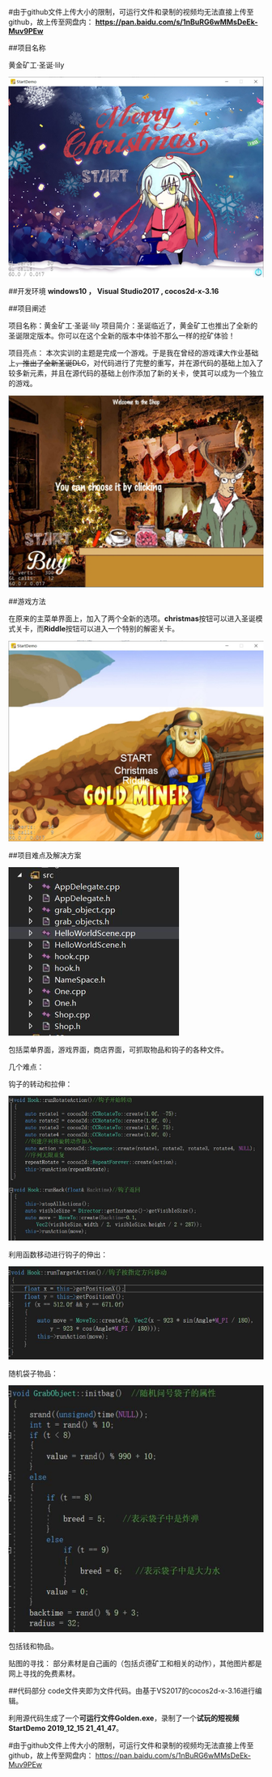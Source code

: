 
#由于github文件上传大小的限制，可运行文件和录制的视频均无法直接上传至github，故上传至网盘内：
**https://pan.baidu.com/s/1nBuRG6wMMsDeEk-Muv9PEw**


##项目名称


黄金矿工·圣诞·lily



![游戏标题](https://github.com/062Fries/2019-/blob/master/%E6%B8%B8%E6%88%8F%E7%94%BB%E9%9D%A21.jpg?raw=true "标题")



##开发环境
**windows10 ， Visual Studio2017 , cocos2d-x-3.16**

##项目阐述

项目名称：黄金矿工·圣诞·lily
项目简介：圣诞临近了，黄金矿工也推出了全新的圣诞限定版本。你可以在这个全新的版本中体验不那么一样的挖矿体验！

项目亮点：
本次实训的主题是完成一个游戏。于是我在曾经的游戏课大作业基础上<s>，推出了全新圣诞DLC</s>，对代码进行了完整的重写，并在源代码的基础上加入了较多新元素，并且在源代码的基础上创作添加了新的关卡，使其可以成为一个独立的游戏。

![商店截图](https://github.com/062Fries/2019-/blob/master/%E5%95%86%E5%BA%97%E7%95%8C%E9%9D%A2.jpg?raw=true "商店")

##游戏方法

在原来的主菜单界面上，加入了两个全新的选项。**christmas**按钮可以进入圣诞模式关卡，而**Riddle**按钮可以进入一个特别的解密关卡。

![原标题界面](https://github.com/062Fries/2019-/blob/master/%E5%8E%9F%E6%A0%87%E9%A2%98.jpg?raw=true "原标题")

##项目难点及解决方案

![](https://github.com/062Fries/savemypic/blob/master/%E5%88%97%E8%A1%A81.jpg?raw=true "")

包括菜单界面，游戏界面，商店界面，可抓取物品和钩子的各种文件。

几个难点：

钩子的转动和拉伸：

![](https://github.com/062Fries/savemypic/blob/master/%E5%88%97%E8%A1%A82.jpg?raw=true)

利用函数移动进行钩子的伸出：

![](https://github.com/062Fries/savemypic/blob/master/%E5%88%97%E8%A1%A83.jpg?raw=true)

随机袋子物品：

![](https://github.com/062Fries/savemypic/blob/master/%E5%88%97%E8%A1%A84.jpg?raw=true)

包括钱和物品。


贴图的寻找：
部分素材是自己画的（包括贞德矿工和相关的动作），其他图片都是网上寻找的免费素材。




##代码部分
code文件夹即为文件代码。由基于VS2017的cocos2d-x-3.16进行编辑。

利用源代码生成了一个**可运行文件Golden.exe**，录制了一个**试玩的短视频StartDemo 2019_12_15 21_41_47**。

#由于github文件上传大小的限制，可运行文件和录制的视频均无法直接上传至github，故上传至网盘内：
https://pan.baidu.com/s/1nBuRG6wMMsDeEk-Muv9PEw


